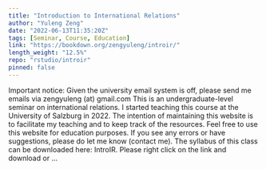 ```yaml
---
title: "Introduction to International Relations"
author: "Yuleng Zeng"
date: "2022-06-13T11:35:20Z"
tags: [Seminar, Course, Education]
link: "https://bookdown.org/zengyuleng/introir/"
length_weight: "12.5%"
repo: "rstudio/introir"
pinned: false
---
```


Important notice: Given the university email system is off, please send me emails via zengyuleng (at) gmail.com This is an undergraduate-level seminar on international relations. I started teaching this course at the University of Salzburg in 2022. The intention of maintaining this website is to facilitate my teaching and to keep track of the resources. Feel free to use this website for education purposes. If you see any errors or have suggestions, please do let me know (contact me). The syllabus of this class can be downloaded here: IntroIR. Please right click on the link and download or ...
